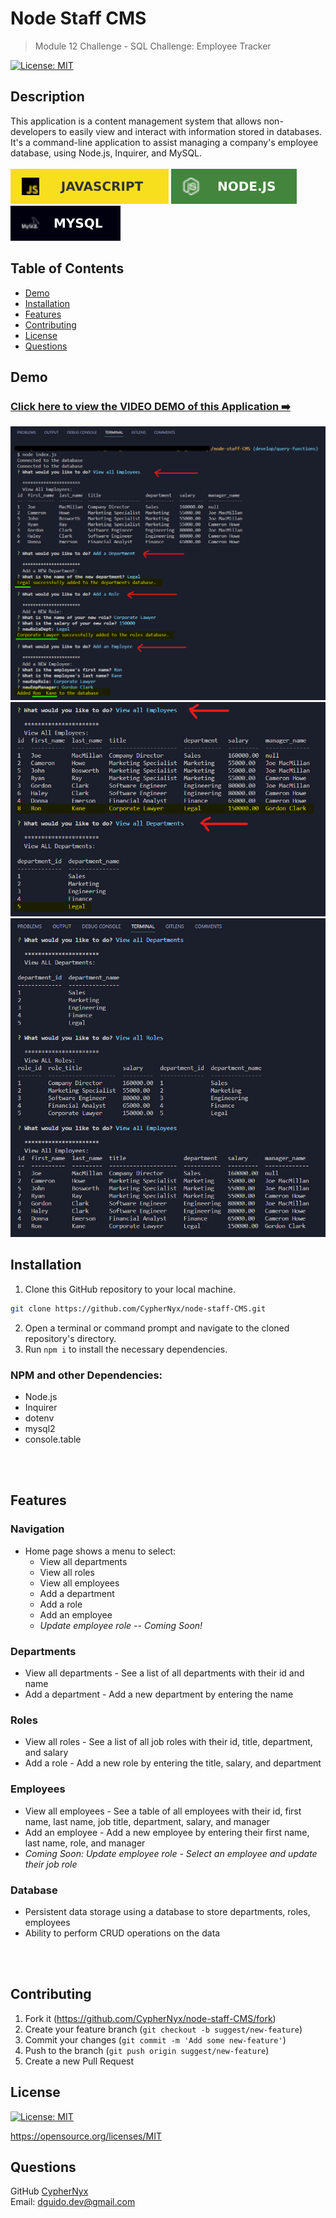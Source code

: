 # Node Staff CMS
> Module 12 Challenge - SQL Challenge: Employee Tracker
  
  [![License: MIT](https://img.shields.io/badge/License-MIT-yellow.svg)](https://opensource.org/licenses/MIT)

  ## Description
  This application is a content management system that allows non-developers to easily view and interact with information stored in databases. It's a command-line application to assist managing a company's employee database, using Node.js, Inquirer, and MySQL.
<br>
<br>
![JavaScript](./assets/js.svg)
![Node.js](./assets/node.svg)
![MySQL](./assets/mysqul.svg)
  
  ## Table of Contents
  * [Demo](#demo)
  * [Installation](#installation)
  * [Features](#features)
  * [Contributing](#contributing)
  * [License](#license)
  * [Questions](#questions)

  ## Demo

  ### [Click here to view the VIDEO DEMO of this Application ➡️](https://watch.screencastify.com/v/1twyRIM8pQusWW68iref)

  ![Initial Prompts](./assets/Screenshot_prompts1.png)
  ![prompt results](./assets/Screenshot_prompts_results.png)
  ![view all](./assets/Screenshot%20view%20ALL.png)
  
  ## Installation
  
1. Clone this GitHub repository to your local machine. <br> 
```sh
git clone https://github.com/CypherNyx/node-staff-CMS.git
```
2. Open a terminal or command prompt and navigate to the cloned repository's directory.
3. Run ```npm i``` to install the necessary dependencies.

### NPM and other Dependencies: 
 - Node.js
 - Inquirer
 - dotenv
 - mysql2
 - console.table


<br>
<br>

## Features
### Navigation

- Home page shows a menu to select:
  - View all departments
  - View all roles
  - View all employees
  - Add a department
  - Add a role
  - Add an employee
  - *Update employee role -- Coming Soon!*

### Departments

- View all departments - See a list of all departments with their id and name
- Add a department - Add a new department by entering the name
### Roles 

- View all roles - See a list of all job roles with their id, title, department, and salary
- Add a role - Add a new role by entering the title, salary, and department

### Employees

- View all employees - See a table of all employees with their id, first name, last name, job title, department, salary, and manager
- Add an employee - Add a new employee by entering their first name, last name, role, and manager
- *Coming Soon: Update employee role - Select an employee and update their job role*

### Database

- Persistent data storage using a database to store departments, roles, employees
- Ability to perform CRUD operations on the data
  
<br>
<br>

## Contributing
  1. Fork it (<https://github.com/CypherNyx/node-staff-CMS/fork>)
2. Create your feature branch (`git checkout -b suggest/new-feature`)
3. Commit your changes (`git commit -m 'Add some new-feature'`)
4. Push to the branch (`git push origin suggest/new-feature`)
5. Create a new Pull Request

  ## License
  [![License: MIT](https://img.shields.io/badge/License-MIT-yellow.svg)](https://opensource.org/licenses/MIT)
  
  https://opensource.org/licenses/MIT 
    

  ## Questions
  GitHub [CypherNyx](https://github.com/CypherNyx)<br>
  Email: dguido.dev@gmail.com

